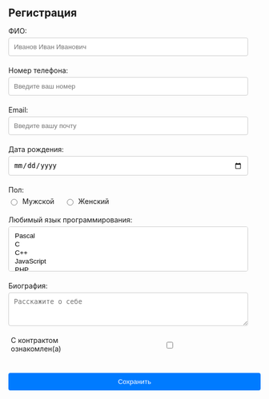 <!DOCTYPE html>
<html lang="ru">
<style>
    <style >
    body {
        font-family: Arial, sans-serif;
        margin: 0;
        padding: 20px;
        background: #f7f7f7;
        overflow: auto; /* Позволяет прокручивать страницу, если форма больше экрана */
    }

    .form-container {
        background: #fff;
        padding: 20px; /* Уменьшили отступы, чтобы форма не выходила за пределы экрана */
        border-radius: 8px;
        width: 90%;
        max-width: 650px;
        box-shadow: 0 5px 15px rgba(0, 0, 0, 0.3);
        max-height: 90vh; /* Максимальная высота формы, чтобы не выходила за экран */
    }

        /* Остальные стили без изменений */
        .form-container h2 {
            margin: 0 0 15px;
        }

    .form-row {
        margin-bottom: 20px;
    }

    .form-container input,
    .form-container textarea,
    .form-container select {
        width: 95%;
        padding: 10px;
        margin-top: 5px;
        border: 1px solid #ccc;
        border-radius: 4px;
    }

    .form-container button {
        width: 100%;
        padding: 10px;
        background: #007BFF;
        color: #fff;
        border: none;
        border-radius: 4px;
        cursor: pointer;
        margin-top: 20px;
    }

        .form-container button:hover {
            background: #0056b3;
        }

    .gender-container {
        display: flex;
        margin-top: 5px;
    }

    .form-check {
        margin-right: 20px;
        display: flex;
        align-items: center;
    }

    .form-group {
        display: flex;
        align-items: center;
        margin-top: 10px;
    }

        .form-group label {
            margin-left: 5px;
            margin-bottom: 0; /* Убрать отступ снизу */
        }

    /* Обновленный стиль для чекбокса */
    .form-check {
        display: flex;
        align-items: center;
    }

    .form-check-input {
        margin-right: 10px; /* Отступы перед чекбоксом */
    }
</style>
</style>
<head>
    <meta charset="UTF-8">
    <meta name="viewport" content="width=device-width, initial-scale=1.0">
    <title>Форма</title>
    <link rel="stylesheet" href="style.css">
</head>
<body>
    <div class="form-container">
        <h2>Регистрация</h2>
        <form id="registrationForm">
            <div class="form-row">
                <label for="field-name-1">ФИО:</label>
                <input type="text" class="form-control" id="field-name-1" placeholder="Иванов Иван Иванович" required>
            </div>
            <div class="form-row">
                <label for="field-tel">Номер телефона:</label>
                <input type="tel" class="form-control" id="field-tel" placeholder="Введите ваш номер" required>
            </div>
            <div class="form-row">
                <label for="field-email">Email:</label>
                <input type="email" class="form-control" id="field-email" placeholder="Введите вашу почту" required>
            </div>
            <div class="form-row">
                <label for="field-date">Дата рождения:</label>
                <input type="date" class="form-control" id="field-date" required>
            </div>
            <div class="form-row">
                <label>Пол:</label>
                <div class="gender-container">
                    <div class="form-check">
                        <input class="form-check-input" type="radio" name="gender" id="radio-male" value="male" required>
                        <label class="form-check-label" for="radio-male">Мужской</label>
                    </div>
                    <div class="form-check">
                        <input class="form-check-input" type="radio" name="gender" id="radio-female" value="female" required>
                        <label class="form-check-label" for="radio-female">Женский</label>
                    </div>
                </div>
            </div>
            <div class="form-row">
                <label for="field-name-4">Любимый язык программирования:</label>
                <select class="form-control" id="field-name-4" multiple required>
                    <option value="Pascal">Pascal</option>
                    <option value="C">C</option>
                    <option value="C++">C++</option>
                    <option value="JavaScript">JavaScript</option>
                    <option value="PHP">PHP</option>
                    <option value="Haskell">Haskell</option>
                    <option value="Clojure">Clojure</option>
                    <option value="Prolog">Prolog</option>
                    <option value="Scala">Scala</option>
                </select>
            </div>
            <div class="form-row">
                <label for="field-name-2">Биография:</label>
                <textarea class="form-control" id="field-name-2" rows="3" placeholder="Расскажите о себе" required></textarea>
            </div>
            <div class="form-row form-group">
                <label class="form-check-label" for="check-1">С контрактом ознакомлен(а)</label>
                <input type="checkbox" class="form-check-input" id="check-1" required>
            </div>
            <button type="submit">Сохранить</button>
        </form>
        <div class="message" id="message"></div>
    </div>
</body>
</html>
